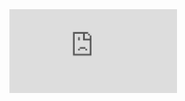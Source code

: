 
<iframe src="https://www.youtube.com/embed/aZFWAQm4no4" frameborder="0" allow="autoplay; encrypted-media" allowfullscreen></iframe>

